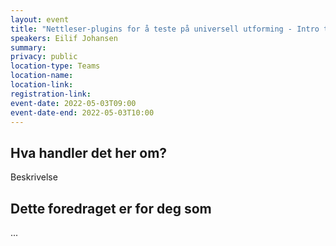 ```yaml
---
layout: event
title: "Nettleser-plugins for å teste på universell utforming - Intro til ARIA - Kurspreview"
speakers: Eilif Johansen
summary:
privacy: public
location-type: Teams
location-name:
location-link:
registration-link:
event-date: 2022-05-03T09:00
event-date-end: 2022-05-03T10:00
---
```

## Hva handler det her om?
Beskrivelse

## Dette foredraget er for deg som
...
